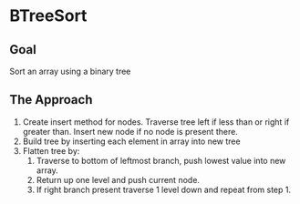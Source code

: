 # BTreeSort

## Goal

Sort an array using a binary tree

## The Approach

1. Create insert method for nodes. Traverse tree left if less than or right if greater than. Insert new node if no node is present there.
2. Build tree by inserting each element in array into new tree
3. Flatten tree by: 
   1. Traverse to bottom of leftmost branch, push lowest value into new array.
   2. Return up one level and push current node.
   3. If right branch present traverse 1 level down and repeat from step 1.
